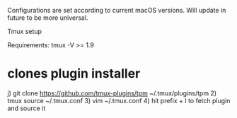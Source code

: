 Configurations are set according to current macOS versions. Will update in future to be more universal.

Tmux setup

Requirements: tmux -V >= 1.9

# clones plugin installer
j) git clone https://github.com/tmux-plugins/tpm ~/.tmux/plugins/tpm
2) tmux source ~/.tmux.conf
3) vim ~/.tmux.conf
4) hit prefix + I to fetch plugin and source it

